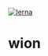 [![lerna](https://img.shields.io/badge/maintained%20with-lerna-cc00ff.svg)](https://lerna.js.org/)

# wion